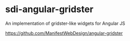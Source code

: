 # sdi-angular-gridster
An implementation of gridster-like widgets for Angular JS

https://github.com/ManifestWebDesign/angular-gridster
